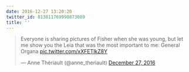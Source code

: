 ```yaml
---
date: 2016-12-27 13:20:20
twitter_id: 813811769990873089
title: ''
---
```


<blockquote class="twitter-tweet"><p lang="en" dir="ltr">Everyone is sharing pictures of Fisher when she was young, but let me show you the Leia that was the most important to me: General Organa <a href="https://t.co/xXFETlkZ8Y">pic.twitter.com/xXFETlkZ8Y</a></p>&mdash; Anne Thériault (@anne_theriault) <a href="https://twitter.com/anne_theriault/status/813808116236226565?ref_src=twsrc%5Etfw">December 27, 2016</a></blockquote>
<script async src="https://platform.twitter.com/widgets.js" charset="utf-8"></script>
